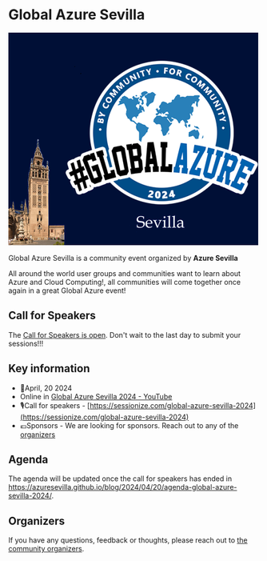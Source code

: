 # Global Azure Sevilla

![Global Azure Sevilla](template.png)

Global Azure Sevilla is a community event organized by **Azure Sevilla**

All around the world user groups and communities want to learn about Azure and Cloud Computing!, all communities will come together once again in a great Global Azure event!

## Call for Speakers

The [Call for Speakers is open](https://sessionize.com/global-azure-sevilla-2024). Don't wait to the last day to submit your sessions!!!

## Key information

* 📅April, 20 2024
* Online in [Global Azure Sevilla 2024 - YouTube](https://www.youtube.com/@GlobalAzureSevilla-ng6ci)
* 🎙️Call for speakers - [https://sessionize.com/global-azure-sevilla-2024](https://sessionize.com/global-azure-sevilla-2024)
* 💶Sponsors - We are looking for sponsors. Reach out to any of the [organizers](#organizers)

## Agenda

The agenda will be updated once the call for speakers has ended in https://azuresevilla.github.io/blog/2024/04/20/agenda-global-azure-sevilla-2024/.

## Organizers

If you have any questions, feedback or thoughts, please reach out to [the community organizers](https://azuresevilla.github.io/organizers/).
